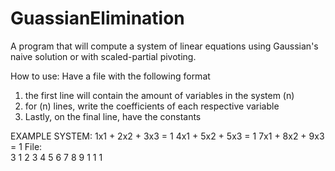 # GuassianElimination
A program that will compute a system of linear equations using Gaussian's naive solution or with scaled-partial pivoting.

How to use:
  Have a file with the following format
  1) the first line will contain the amount of variables in the system (n)
  2) for (n) lines, write the coefficients of each respective variable
  3) Lastly, on the final line, have the constants
  
  EXAMPLE SYSTEM:
      1x1 + 2x2 + 3x3 = 1
      4x1 + 5x2 + 5x3 = 1
      7x1 + 8x2 + 9x3 = 1
  File:   
     3
     1 2 3
     4 5 6
     7 8 9
     1 1 1
 

